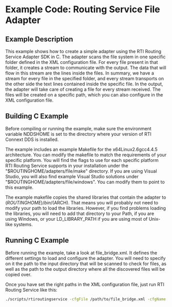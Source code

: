 # Example Code: Routing Service File Adapter

## Example Description

This example shows how to create a simple adapter using the RTI Routing Service
Adapter SDK in C. The adapter scans the file system in one specific folder defined in
the XML configuration file. For every file present in that folder, it creates a
stream to communicate with the output. The data that will flow in this stream
are the lines inside the files. In summary, we have a stream for every file in
the specified folder, and every stream transports on the other side the text
lines contained inside the specific file. In the output, the adapter will take
care of creating a file for every stream received. The files will be created on
a specific path, which you can also configure in the XML configuration file.
## Building C Example

Before compiling or running the example, make sure the environment variable
NDDSHOME is set to the directory where your version of RTI Connext DDS is
installed.

The example includes an example Makefile for the x64Linux2.6gcc4.4.5
architecture. You can modify the makefile to match the requirements of your
specific platform. You will find the flags to use for each specific platform RTI
Routing Service supports in your installation under the
"$ROUTINGHOME/adapters/file/make" directory. If you are using Visual Studio, you
will also find example Visual Studio solutions under
"$ROUTINGHOME/adapters/file/windows". You can modify them to point to this
example.

The example makefile copies the shared libraries that contain the adapter to
$(ROUTINGHOME)/bin/$(ARCH). That means you will probably not need to modify your
path to load the libraries. However, if you find problems loading the libraries,
you will need to add that directory to your Path, if you are using Windows, or
your LD_LIBRARY_PATH if you are using most of Unix-like systems.

## Running C Example

Before running the example, take a look at file_bridge.xml. It defines the
different settings to load and configure the adapter. You will need to specify
on it the path to the input directory that will be scanned to check for files,
as well as the path to the output directory where all the discovered files will
be copied over.

Once you have set the right paths in the XML configuration file, just run RTI
Routing Service like this:

```sh
./scripts/rtiroutingservice -cfgFile /path/to/file_bridge.xml -cfgName file_to_file
```
